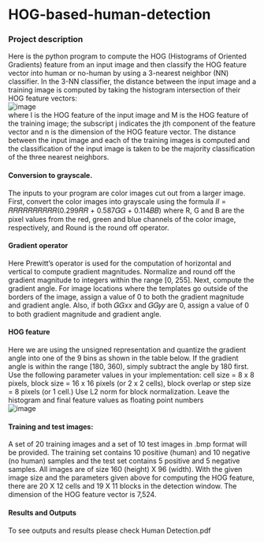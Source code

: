 # HOG-based-human-detection

### Project description
Here is the python program to compute the HOG (Histograms of Oriented Gradients)
feature from an input image and then classify the HOG feature vector into human or no-human by
using a 3-nearest neighbor (NN) classifier. In the 3-NN classifier, the distance between the input
image and a training image is computed by taking the histogram intersection of their HOG feature
vectors:
\
![image](https://b2-ac9137.s3.amazonaws.com/8c030-d1cd-d043-1dd-fe0c725f4ce_Untitled.png)
\
where I is the HOG feature of the input image and M is the HOG feature of the training image;
the subscript j indicates the jth component of the feature vector and n is the dimension of the
HOG feature vector. The distance between the input image and each of the training images is
computed and the classification of the input image is taken to be the majority classification of the
three nearest neighbors. 

#### Conversion to grayscale.
The inputs to your program are color images cut out from a larger
image. First, convert the color images into grayscale using the formula 𝐼𝐼 = 𝑅𝑅𝑅𝑅𝑅𝑅𝑅𝑅𝑅𝑅(0.299𝑅𝑅 +
0.587𝐺𝐺 + 0.114𝐵𝐵) where R, G and B are the pixel values from the red, green and blue channels
of the color image, respectively, and Round is the round off operator.

#### Gradient operator
Here Prewitt’s operator is used for the computation of horizontal and vertical to compute gradient magnitudes.
Normalize and round off the gradient magnitude to integers within the range [0, 255]. Next, compute the gradient angle. For image
locations where the templates go outside of the borders of the image, assign a value of 0 to both
the gradient magnitude and gradient angle. Also, if both 𝐺𝐺𝑥𝑥 and 𝐺𝐺𝑦𝑦 are 0, assign a value of 0 to
both gradient magnitude and gradient angle.

#### HOG feature
Here we are using the unsigned representation and quantize the gradient angle into one of the 9 bins as shown in the
table below. If the gradient angle is within the range [180, 360), simply subtract the angle by 180
first. Use the following parameter values in your implementation: cell size = 8 x 8 pixels, block
size = 16 x 16 pixels (or 2 x 2 cells), block overlap or step size = 8 pixels (or 1 cell.) Use L2
norm for block normalization. Leave the histogram and final feature values as floating point
numbers
\
![image](https://b2-ac9137.s3.amazonaws.com/462251-df4e-b2c0-8825-fd286b77c4a_Untitled2.png)

#### Training and test images:
A set of 20 training images and a set of 10 test images in .bmp format
will be provided. The training set contains 10 positive (human) and 10 negative (no human)
samples and the test set contains 5 positive and 5 negative samples. All images are of size 160
(height) X 96 (width). With the given image size and the parameters given above for computing
the HOG feature, there are 20 X 12 cells and 19 X 11 blocks in the detection window. The
dimension of the HOG feature vector is 7,524.

#### Results and Outputs
To see outputs and results please check Human Detection.pdf
